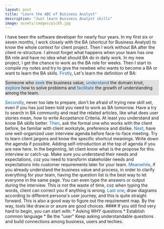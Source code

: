 ```yaml
---
layout: post
title: "Learn the ABC of Business Analyst"
description: "Just learn Business Analyst skills"
image: assets/images/pic05.jpg
---
```

I have been the software developer for  nearly four years. In my first six or seven months, I work closely with the BA (shortcut for Business Analyst) to know the whole context for client project. Then I work without BA after the client re-structure. I almost forget what happens when your team has one BA role and have no idea what should BA do in daily work.
In my new project, I get the chance to work as the BA role for weeks. Then I start to compile my notes and try to give the newbee who wants to become a BA or want to learn the BA skills.
<span style="color:#0564be">Firstly</span>, Let's learn the definition of BA:
<p style="background-color:#E0E0E0">Someone who <span style="color:#0564be">seek</span> the business value, <span style="color:#0564be">understand</span> the domain knot, <span style="color:#0564be">explore</span> how to solve problems and <span style="color:#0564be">facilitate</span> the growth of understanding among the team.</p>
<span style="color:#0564be">Secondly</span>, never too late to prepare, don't be afraid of trying new skill set, even if you has just been told you need to work as BA tomorrow. Have a try to search in BA community and read the related articles, like what does user stories mean, how to write Accpetance Criteria. At least you understand and know BA skills better.
<span style="color:#0564be">Then</span>, ask the formal one who works with the client before, be familiar with client workstyle, preference and dislike.
<span style="color:#0564be">Next</span>, have one well-organized user interview agenda before face-to-face meeting. Try to learn client jargons and know the specific shortcut meanings. Write down the agenda if possible. Adding self-introduction at the top of agenda if you are new here. In the beginning, let client know what is the propose for this interview or catch-up. Make sure you understand their needs and expectations, coz you need to transform stakeholder needs and expectations into customer requirements later for your team.
<span style="color:#0564be">Meanwhile</span>, if you already understand the business value and process, in order to clarify everything for your team, having the question list is the best way to let everyone in the same page. You can even type the answers or output during the interview. This is not the waste of time, coz when typing the  words, client can correct you if anything is wrong.
<span style="color:#0564be">Last one</span>, draw diagrams according to different persona's user journey, and this is quite straight forward. This is also a good way to figure out the requirement map. By the way, tools like draw.io or axure are good choices.
#### If you still find very hard to begin, you can start with:
* Asking WHY questions
* Establish common language
* Be the "user"
Keep asking understandable questions and build connections among business, users and techies.
